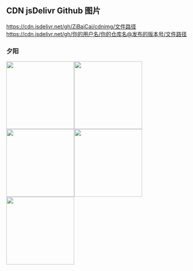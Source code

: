## CDN jsDelivr Github 图片 ##
https://cdn.jsdelivr.net/gh/ZiBaiCai/cdnimg/文件路径  
https://cdn.jsdelivr.net/gh/你的用户名/你的仓库名@发布的版本号/文件路径   
### 夕阳
<img src='https://cdn.jsdelivr.net/gh/ZiBaiCai/cdnimg/blog/xiyang2.jpg' height="180" width="180" /><img src='https://cdn.jsdelivr.net/gh/ZiBaiCai/cdnimg/blog/xiyang3.jpg' height="180" width="180" /><img src='https://cdn.jsdelivr.net/gh/ZiBaiCai/cdnimg/blog/xiyang4.jpg' height="180" width="180" /><img src='https://cdn.jsdelivr.net/gh/ZiBaiCai/cdnimg/blog/xiyang5.jpg' height="180" width="180" /><img src='https://cdn.jsdelivr.net/gh/ZiBaiCai/cdnimg/blog/xiyang6.jpg' height="180" width="180" />
